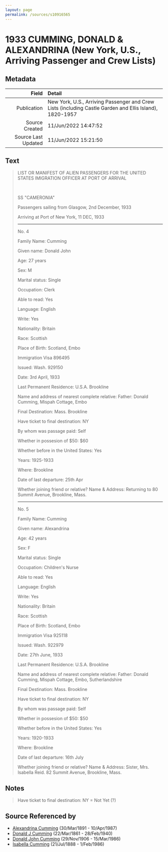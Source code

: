 ```yaml
---
layout: page
permalink: /sources/s10916565
---
```


# 1933 CUMMING, DONALD & ALEXANDRINA (New York, U.S., Arriving Passenger and Crew Lists)

## Metadata

Field | Detail
---:|:---
Publication | New York, U.S., Arriving Passenger and Crew Lists (including Castle Garden and Ellis Island), 1820-1957
Source Created | 11/Jun/2022 14:47:52
Source Last Updated | 11/Jun/2022 15:21:50

## Text

> LIST OR MANIFEST OF ALIEN PASSENGERS FOR THE UNITED STATES IMIGRATION OFFICER AT PORT OF ARRIVAL
>
> <br/>
>
> SS "CAMERONIA"
>
> Passengers sailing from Glasgow, 2nd December, 1933
>
> Arriving at Port of New York, 11 DEC, 1933
>
> ---
>
> No. 4
>
> Family Name: Cumming
>
> Given name: Donald John
>
> Age: 27 years
>
> Sex: M
>
> Marital status: Single
>
> Occupation: Clerk
>
> Able to read: Yes
>
> Language: English
>
> Write: Yes
>
> Nationality: Britain
>
> Race: Scottish
>
> Place of Birth: Scotland, Embo
>
> Immigration Visa 896495
>
> Issued: Wash. 929150
>
> Date: 3rd April, 1933
>
> Last Permanent Residence: U.S.A. Brookline
>
> Name and address of nearest complete relative: Father: Donald Cumming, Mispah Cottage, Embo
>
> Final Destination: Mass. Brookline
>
> Have ticket to final destination: NY
>
> By whom was passage paid: Self
>
> Whether in possesion of $50: $60
>
> Whether before in the United States: Yes
>
> Years: 1925-1933
>
> Where: Brookline
>
> Date of last departure: 25th Apr
>
> Whether joining friend or relative? Name & Address: Returning to 80 Summit Avenue, Brookline, Mass.
>
> ---
>
> No. 5
>
> Family Name: Cumming
>
> Given name: Alexandrina
>
> Age: 42 years
>
> Sex: F
>
> Marital status: Single
>
> Occupation: Children's Nurse
>
> Able to read: Yes
>
> Language: English
>
> Write: Yes
>
> Nationality: Britain
>
> Race: Scottish
>
> Place of Birth: Scotland, Embo
>
> Immigration Visa 925118
>
> Issued: Wash. 922979
>
> Date: 27th June, 1933
>
> Last Permanent Residence: U.S.A. Brookline
>
> Name and address of nearest complete relative: Father: Donald Cumming, Mispah Cottage, Embo, Sutherlandshire
>
> Final Destination: Mass. Brookline
>
> Have ticket to final destination: NY
>
> By whom was passage paid: Self
>
> Whether in possesion of $50: $50
>
> Whether before in the United States: Yes
>
> Years: 1920-1933
>
> Where: Brookline
>
> Date of last departure: 16th July
>
> Whether joining friend or relative? Name & Address: Sister, Mrs. Isabella Reid. 82 Summit Avenue, Brookline, Mass.
>

## Notes

> Have ticket to final destination: NY = Not Yet (?)
>


## Source Referenced by

* [Alexandrina Cumming](../people/@57186713@-alexandrina-cumming-b1891-3-30-d1987-4-10.md) (30/Mar/1891 - 10/Apr/1987)
* [Donald J Cumming](../people/@20465544@-donald-j-cumming-b1861-3-22-d1940-2-28.md) (22/Mar/1861 - 28/Feb/1940)
* [Donald John Cumming](../people/@22331378@-donald-john-cumming-b1906-11-29-d1986-3-15.md) (29/Nov/1906 - 15/Mar/1986)
* [Isabella Cumming](../people/@84684994@-isabella-cumming-b1888-7-21-d1986-2-1.md) (21/Jul/1888 - 1/Feb/1986)
